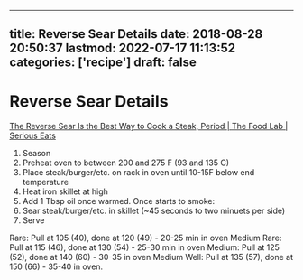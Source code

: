 
---
title: Reverse Sear Details
date: 2018-08-28 20:50:37
lastmod: 2022-07-17 11:13:52
categories: ['recipe']
draft: false
---


# Reverse Sear Details
[The Reverse Sear Is the Best Way to Cook a Steak, Period | The Food Lab | Serious Eats](https://www.seriouseats.com/2017/03/how-to-reverse-sear-best-way-to-cook-steak.html)

1. Season
2. Preheat oven to between 200 and 275 F (93 and 135 C)
3. Place steak/burger/etc. on rack in oven until 10-15F below end temperature
4. Heat iron skillet at high
5. Add 1 Tbsp oil once warmed. Once starts to smoke:
6. Sear steak/burger/etc. in skillet (~45 seconds to two minuets per side)
7. Serve

Rare: Pull at 105 (40), done at 120 (49) - 20-25 min in oven
Medium Rare: Pull at 115 (46), done at 130 (54) - 25-30 min in oven
Medium: Pull at 125 (52), done at 140 (60) - 30-35 in oven
Medium Well: Pull at 135 (57), done at 150 (66) - 35-40 in oven.

<!-- #recipe #public -->

<!-- {BearID:36B44FAB-1485-46D3-9B43-D26B1F2FBE08-316-00025A76ADFEA822} -->
